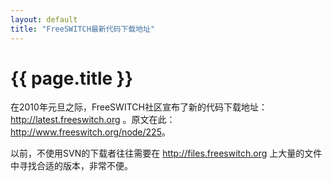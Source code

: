 ```yaml
---
layout: default
title: "FreeSWITCH最新代码下载地址"
---
```


# {{ page.title }}

在2010年元旦之际，FreeSWITCH社区宣布了新的代码下载地址：<http://latest.freeswitch.org> 。原文在此：<http://www.freeswitch.org/node/225>。

以前，不使用SVN的下载者往往需要在 <http://files.freeswitch.org> 上大量的文件中寻找合适的版本，非常不便。
